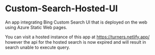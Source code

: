 # Custom-Search-Hosted-UI

An app integrating Bing Custom Search UI that is deployed on the web using Azure Static Web pages. 

You can visit a hosted instance of this app at https://turners.netlify.app/ however the api for 
the hosted search is now expired and will result in search unable to execute query.
